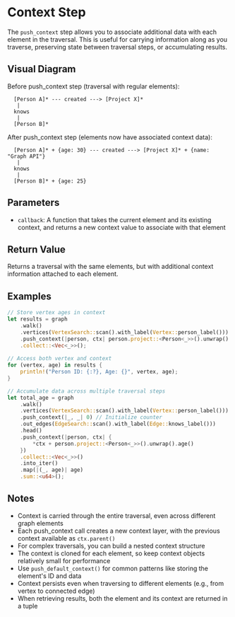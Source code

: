 # Context Step

The `push_context` step allows you to associate additional data with each element in the traversal. This is useful for carrying information along as you traverse, preserving state between traversal steps, or accumulating results.

## Visual Diagram

Before push_context step (traversal with regular elements):
```
  [Person A]* --- created ---> [Project X]*  
   |
  knows
   |
  [Person B]*
```

After push_context step (elements now have associated context data):
```
  [Person A]* + {age: 30} --- created ---> [Project X]* + {name: "Graph API"}
   |
  knows
   |
  [Person B]* + {age: 25}
```

## Parameters

- `callback`: A function that takes the current element and its existing context, and returns a new context value to associate with that element

## Return Value

Returns a traversal with the same elements, but with additional context information attached to each element.

## Examples

```rust
// Store vertex ages in context
let results = graph
    .walk()
    .vertices(VertexSearch::scan().with_label(Vertex::person_label()))
    .push_context(|person, ctx| person.project::<Person<_>>().unwrap().age())
    .collect::<Vec<_>>();
    
// Access both vertex and context
for (vertex, age) in results {
    println!("Person ID: {:?}, Age: {}", vertex, age);
}

// Accumulate data across multiple traversal steps
let total_age = graph
    .walk()
    .vertices(VertexSearch::scan().with_label(Vertex::person_label()))
    .push_context(|_, _| 0) // Initialize counter
    .out_edges(EdgeSearch::scan().with_label(Edge::knows_label()))
    .head()
    .push_context(|person, ctx| {
        *ctx + person.project::<Person<_>>().unwrap().age()
    })
    .collect::<Vec<_>>()
    .into_iter()
    .map(|(_, age)| age)
    .sum::<u64>();
```

## Notes

- Context is carried through the entire traversal, even across different graph elements
- Each push_context call creates a new context layer, with the previous context available as `ctx.parent()`
- For complex traversals, you can build a nested context structure
- The context is cloned for each element, so keep context objects relatively small for performance
- Use `push_default_context()` for common patterns like storing the element's ID and data
- Context persists even when traversing to different elements (e.g., from vertex to connected edge)
- When retrieving results, both the element and its context are returned in a tuple